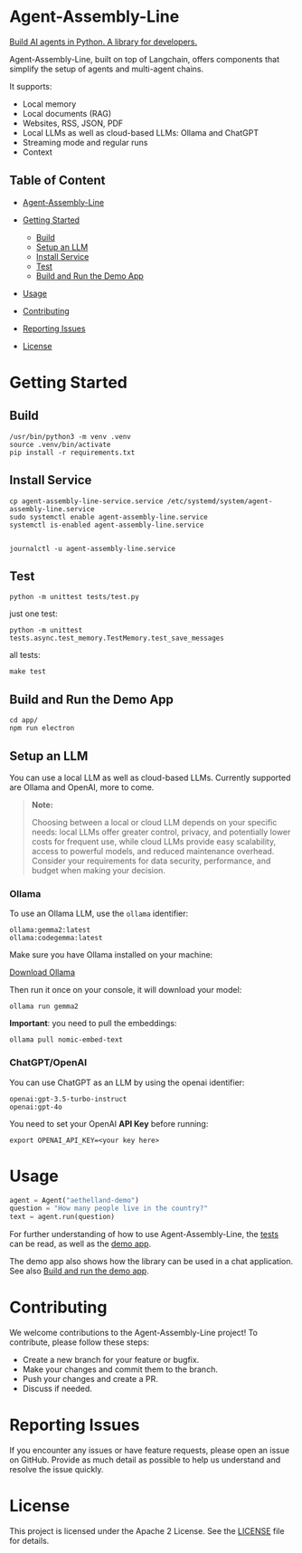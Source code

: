 # Agent-Assembly-Line

[Build AI agents in Python. A library for developers.](#get-it-to-run)

Agent-Assembly-Line, built on top of Langchain, offers components that simplify the setup of agents and multi-agent chains.

It supports:
- Local memory
- Local documents (RAG)
- Websites, RSS, JSON, PDF
- Local LLMs as well as cloud-based LLMs: Ollama and ChatGPT
- Streaming mode and regular runs
- Context

## Table of Content

- [Agent-Assembly-Line](#agent-assembly-line)
- [Getting Started](#getting-started)
    - [Build](#build)
    - [Setup an LLM](#setup-an-llm)
    - [Install Service](#install-service)
    - [Test](#test)
    - [Build and Run the Demo App](#build-and-run-the-demo-app)

- [Usage](#usage)
- [Contributing](#contributing)
- [Reporting Issues](#reporting-issues)
- [License](#license)

# Getting Started

## Build

```console
/usr/bin/python3 -m venv .venv
source .venv/bin/activate
pip install -r requirements.txt
```

## Install Service

```console
cp agent-assembly-line-service.service /etc/systemd/system/agent-assembly-line.service
sudo systemctl enable agent-assembly-line.service
systemctl is-enabled agent-assembly-line.service


journalctl -u agent-assembly-line.service
```

## Test

```console
python -m unittest tests/test.py
```

just one test:
```console
python -m unittest tests.async.test_memory.TestMemory.test_save_messages
```

all tests:
```console
make test
```

## Build and Run the Demo App

```
cd app/
npm run electron
```

## Setup an LLM

You can use a local LLM as well as cloud-based LLMs. Currently supported are Ollama and OpenAI, more to come.

> **Note:**
> 
> Choosing between a local or cloud LLM depends on your specific needs: local LLMs offer greater control, privacy, and potentially lower costs for frequent use, while cloud LLMs provide easy scalability, access to powerful models, and reduced maintenance overhead. Consider your requirements for data security, performance, and budget when making your decision.


### Ollama

To use an Ollama LLM, use the `ollama` identifier:

```
ollama:gemma2:latest
ollama:codegemma:latest
```

Make sure you have Ollama installed on your machine:

[Download Ollama](https://ollama.com/download)

Then run it once on your console, it will download your model:

```console
ollama run gemma2
```

**Important**: you need to pull the embeddings:

```console
ollama pull nomic-embed-text
```

### ChatGPT/OpenAI

You can use ChatGPT as an LLM by using the openai identifier:

```
openai:gpt-3.5-turbo-instruct
openai:gpt-4o
```

You need to set your OpenAI **API Key** before running:

```console
export OPENAI_API_KEY=<your key here>
```

# Usage

```python
agent = Agent("aethelland-demo")
question = "How many people live in the country?"
text = agent.run(question)
```

For further understanding of how to use Agent-Assembly-Line, the [tests](tests/async/test.py) can be read, as well as the [demo app](app/).

The demo app also shows how the library can be used in a chat application.
See also [Build and run the demo app](#build-and-run-the-demo-app).

# Contributing

We welcome contributions to the Agent-Assembly-Line project! To contribute, please follow these steps:

- Create a new branch for your feature or bugfix.
- Make your changes and commit them to the branch.
- Push your changes and create a PR.
- Discuss if needed.

# Reporting Issues

If you encounter any issues or have feature requests, please open an issue on GitHub. Provide as much detail as possible to help us understand and resolve the issue quickly.

# License

This project is licensed under the Apache 2 License. See the [LICENSE](LICENSE) file for details.
